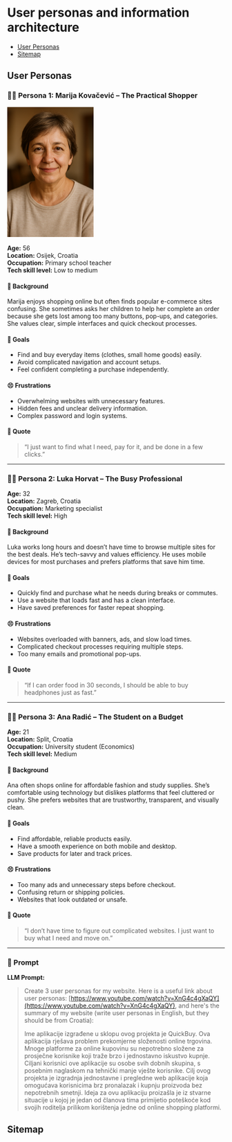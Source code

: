 # User personas and information architecture

- [User Personas](#user-personas)
- [Sitemap](#sitemap)

## User Personas

### 🧍‍♀️ Persona 1: **Marija Kovačević – The Practical Shopper**
<img src="./images/Marija.png" alt="Marija Kovačević" width="200" />

**Age:** 56  
**Location:** Osijek, Croatia  
**Occupation:** Primary school teacher  
**Tech skill level:** Low to medium  

#### 👩 Background
Marija enjoys shopping online but often finds popular e-commerce sites confusing. She sometimes asks her children to help her complete an order because she gets lost among too many buttons, pop-ups, and categories. She values clear, simple interfaces and quick checkout processes.  

#### 🎯 Goals
- Find and buy everyday items (clothes, small home goods) easily.  
- Avoid complicated navigation and account setups.  
- Feel confident completing a purchase independently.  

#### 😣 Frustrations
- Overwhelming websites with unnecessary features.  
- Hidden fees and unclear delivery information.  
- Complex password and login systems.  

#### 💬 Quote
> “I just want to find what I need, pay for it, and be done in a few clicks.”  


---

### 🧍‍♂️ Persona 2: **Luka Horvat – The Busy Professional**

**Age:** 32  
**Location:** Zagreb, Croatia  
**Occupation:** Marketing specialist  
**Tech skill level:** High  

#### 👨 Background
Luka works long hours and doesn’t have time to browse multiple sites for the best deals. He’s tech-savvy and values efficiency. He uses mobile devices for most purchases and prefers platforms that save him time.  

#### 🎯 Goals
- Quickly find and purchase what he needs during breaks or commutes.  
- Use a website that loads fast and has a clean interface.  
- Have saved preferences for faster repeat shopping.  

#### 😣 Frustrations
- Websites overloaded with banners, ads, and slow load times.  
- Complicated checkout processes requiring multiple steps.  
- Too many emails and promotional pop-ups.  

#### 💬 Quote
> “If I can order food in 30 seconds, I should be able to buy headphones just as fast.”  


---

### 🧍‍♀️ Persona 3: **Ana Radić – The Student on a Budget**

**Age:** 21  
**Location:** Split, Croatia  
**Occupation:** University student (Economics)  
**Tech skill level:** Medium  

#### 👩 Background
Ana often shops online for affordable fashion and study supplies. She’s comfortable using technology but dislikes platforms that feel cluttered or pushy. She prefers websites that are trustworthy, transparent, and visually clean.  

#### 🎯 Goals
- Find affordable, reliable products easily.  
- Have a smooth experience on both mobile and desktop.  
- Save products for later and track prices.  

#### 😣 Frustrations
- Too many ads and unnecessary steps before checkout.  
- Confusing return or shipping policies.  
- Websites that look outdated or unsafe.  

#### 💬 Quote
> “I don’t have time to figure out complicated websites. I just want to buy what I need and move on.”


---

### 🧩 Prompt

**LLM Prompt:**  
> Create 3 user personas for my website. Here is a useful link about user personas: [https://www.youtube.com/watch?v=XnG4c4gXaQY](https://www.youtube.com/watch?v=XnG4c4gXaQY), and here's the summary of my website (write user personas in English, but they should be from Croatia):  
>  
> Ime aplikacije izgrađene u sklopu ovog projekta je QuickBuy. Ova aplikacija rješava problem prekomjerne složenosti online trgovina. Mnoge platforme za online kupovinu su nepotrebno složene za prosječne korisnike koji traže brzo i jednostavno iskustvo kupnje. Ciljani korisnici ove aplikacije su osobe svih dobnih skupina, s posebnim naglaskom na tehnički manje vješte korisnike. Cilj ovog projekta je izgradnja jednostavne i pregledne web aplikacije koja omogućava korisnicima brz pronalazak i kupnju proizvoda bez nepotrebnih smetnji. Ideja za ovu aplikaciju proizašla je iz stvarne situacije u kojoj je jedan od članova tima primijetio poteškoće kod svojih roditelja prilikom korištenja jedne od online shopping platformi.

## Sitemap

